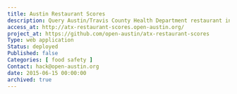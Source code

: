 ```yaml
---
title: Austin Restaurant Scores
description: Query Austin/Travis County Health Department restaurant inspection scores.
access_at: http://atx-restaurant-scores.open-austin.org/
project_at: https://github.com/open-austin/atx-restaurant-scores
Type: web application
Status: deployed
Published: false
Categories: [ food safety ]
Contact: hack@open-austin.org
date: 2015-06-15 00:00:00
archived: true
---
```

